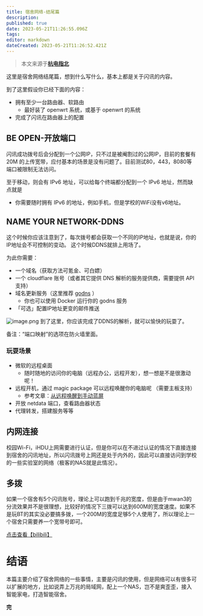 ```yaml
---
title: 宿舍网络-结尾篇
description: 
published: true
date: 2023-05-21T11:26:55.096Z
tags: 
editor: markdown
dateCreated: 2023-05-21T11:26:52.421Z
---
```


> 本文来源于[**杭电指北**](https://www.yuque.com/hduer/guide)

这里是宿舍网络结尾篇，想到什么写什么，基本上都是关于闪讯的内容。

到了这里假设你已经下面的内容：

- 拥有至少一台路由器、软路由
    - 最好装了 openwrt 系统，或基于 openwrt 的系统
- 完成了闪讯在路由器上的配置

## BE OPEN-开放端口

闪讯成功拨号后会分配到一个公网IP，只不过是被阉割过的公网IP，目前的套餐有 20M
的上传宽带，应付基本的场景是没有问题了。目前测试80，443，8080等端口被限制无法访问。

至于移动，则会有 IPv6 地址，可以给每个终端都分配到一个 IPv6 地址，然而缺点就是

- 你需要随时拥有 IPv6 的地址，例如手机，但是学校的WiFi没有v6地址。

## NAME YOUR NETWORK-DDNS

这个时候你应该注意到了，每次拨号都会获取一个不同的IP地址，也就是说，你的IP地址会不可控制的变动。
这个时候DDNS就排上用场了。

为此你需要：

- 一个域名（获取方法可氪金、可白嫖）
- 一个 cloudflare 账号（或者其它提供 DNS 解析的服务提供商，需要提供 API 支持）
- 域名更新服务（这里推荐 [godns](https://github.com/TimothyYe/godns) ）
    - 你也可以使用 Docker 运行你的 godns 服务
- 「可选」配置IP地址更变的邮件推送

![image.png](https://cdn.nlark.com/yuque/0/2021/png/2596791/1627042809249-a16358e7-daf3-4879-b24b-7d47255b6576.png#clientId=u89d1f52e-175f-4&from=paste&height=365&id=u83c86fc9&originHeight=730&originWidth=812&originalType=binary&ratio=1&size=52985&status=done&style=none&taskId=ue805f6e6-0718-4f96-aef1-e90e64c9974&width=406)
到了这里，你应该完成了DDNS的解析，就可以愉快的玩耍了。

备注：“端口映射”的选项在防火墙里面。

### 玩耍场景

- 微软的远程桌面
    - 随时随地的访问你的电脑（远程办公，远程开发），想一想是不是很激动呢！
- 远程开机，通过 magic package 可以远程唤醒你的电脑呢 （需要主板支持）
    - 参考文章：[从远程唤醒到手动蓝屏](https://www.yuque.com/dreamer2q/blog/from-wol-to-bluescreen?view=doc_embed)
- 开放 netdata 端口，查看路由器状态
- 代理转发，搭建服务等等

## 内网连接

校园Wi-Fi，iHDU上网需要进行认证，但是你可以在不进过认证的情况下直接连接到宿舍的闪讯地址，所以闪讯拨号上网还是处于内外的，因此可以直接访问到学校的一些实验室的网络（极客的NAS就是此情况）。

## 多拨

如果一个宿舍有5个闪讯账号，理论上可以跑到千兆的宽度，但是由于mwan3的分流效果并不是很理想，比较好的情况下三拨可以达到600M的宽度速度。如果不是玩BT的其实没必要搞多拨，一个200M的宽度足够5个人使用了，所以理论上一个宿舍只需要养一个宽带号即可。

[点击查看【bilibili】](https://player.bilibili.com/player.html?bvid=BV1WP4y1Y7Ss)

# 结语

本篇主要介绍了宿舍网络的一些事情，主要是闪讯的使用，但是网络可以有很多可以扩展的地方，比如说弄上万兆的局域网，配上一个NAS，岂不是爽歪歪，接入智能家电，打造智能宿舍。

**完**
